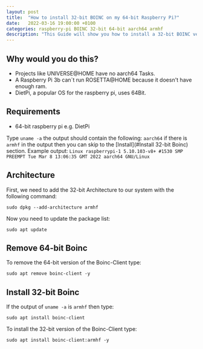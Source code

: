 ```yaml
---
layout: post
title:  "How to install 32-bit BOINC on my 64-bit Raspberry Pi?"
date:   2022-03-16 19:00:00 +0100
categories: raspberry-pi BOINC 32-bit 64-bit aarch64 armhf
description: "This Guide will show you how to install a 32-bit BOINC version on the 64-bit raspberry-pi."
---
```

## Why would you do this?

- Projects like UNIVERSE@HOME have no aarch64 Tasks.
- A Raspberry Pi 3b can´t run ROSETTA@HOME because it doesn't have enough ram.
- DietPi, a popular OS for the raspberry pi, uses 64Bit.

## Requirements

- 64-bit raspberry pi e.g. DietPi

Type ```uname -a``` the output should contain the following: ```aarch64``` if there is ```armhf``` in the output then you can skip to the [Install](#Install 32-bit Boinc) section.
Example output: ```Linux raspberrypi-1 5.10.103-v8+ #1530 SMP PREEMPT Tue Mar 8 13:06:35 GMT 2022 aarch64 GNU/Linux```

## Architecture

First, we need to add the 32-bit Architecture to our system with the following command:

```sudo dpkg --add-architecture armhf```

Now you need to update the package list:

```sudo apt update```


## Remove 64-bit Boinc

To remove the 64-bit version of the Boinc-Client type:

```sudo apt remove boinc-client -y```

## Install 32-bit Boinc

If the output of ```uname -a``` is ```armhf``` then type:

```sudo apt install boinc-client```

To install the 32-bit version of the Boinc-Client type:

```sudo apt install boinc-client:armhf -y```